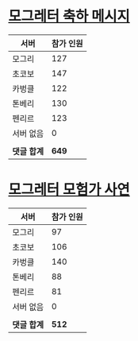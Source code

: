 # [모그레터 축하 메시지](./Event250701_v7_2_10th_moogleletter0.md)

|서버|참가 인원|
|-|-|
|모그리|127|
|초코보|147|
|카벙클|122|
|톤베리|130|
|펜리르|123|
|서버 없음|0|
|||
|**댓글 합계**|**649**|


# [모그레터 모험가 사연](./Event250701_v7_2_10th_moogleletter1.md)

|서버|참가 인원|
|-|-|
|모그리|97|
|초코보|106|
|카벙클|140|
|톤베리|88|
|펜리르|81|
|서버 없음|0|
|||
|**댓글 합계**|**512**|


